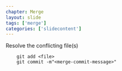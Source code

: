```yaml
---
chapter: Merge
layout: slide
tags: ['merge']
categories: ['slidecontent']
---
```


Resolve the conflicting file(s)

		git add <file>
		git commit -m"<merge-commit-message>"
